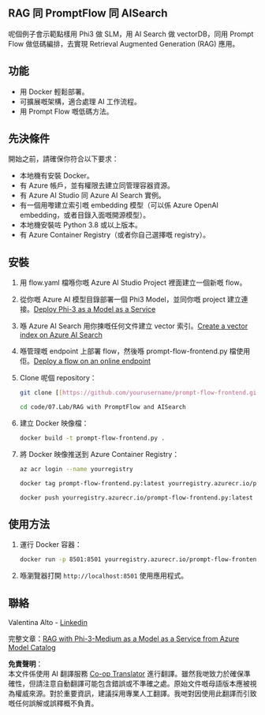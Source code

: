 <!--
CO_OP_TRANSLATOR_METADATA:
{
  "original_hash": "8ec74e4a49934dad78bc52dcb898359c",
  "translation_date": "2025-05-08T06:41:59+00:00",
  "source_file": "code/07.Lab/RAG_with_PromptFlow_and_AISearch/README.md",
  "language_code": "hk"
}
-->
## RAG 同 PromptFlow 同 AISearch

呢個例子會示範點樣用 Phi3 做 SLM，用 AI Search 做 vectorDB，同用 Prompt Flow 做低碼編排，去實現 Retrieval Augmented Generation (RAG) 應用。

## 功能

- 用 Docker 輕鬆部署。
- 可擴展嘅架構，適合處理 AI 工作流程。
- 用 Prompt Flow 嘅低碼方法。

## 先決條件

開始之前，請確保你符合以下要求：

- 本地機有安裝 Docker。
- 有 Azure 帳戶，並有權限去建立同管理容器資源。
- 有 Azure AI Studio 同 Azure AI Search 實例。
- 有一個用嚟建立索引嘅 embedding 模型（可以係 Azure OpenAI embedding，或者目錄入面嘅開源模型）。
- 本地機安裝咗 Python 3.8 或以上版本。
- 有 Azure Container Registry（或者你自己選擇嘅 registry）。

## 安裝

1. 用 flow.yaml 檔喺你嘅 Azure AI Studio Project 裡面建立一個新嘅 flow。
2. 從你嘅 Azure AI 模型目錄部署一個 Phi3 Model，並同你嘅 project 建立連接。[Deploy Phi-3 as a Model as a Service](https://learn.microsoft.com/azure/machine-learning/how-to-deploy-models-phi-3?view=azureml-api-2&tabs=phi-3-mini)
3. 喺 Azure AI Search 用你揀嘅任何文件建立 vector 索引。[Create a vector index on Azure AI Search](https://learn.microsoft.com/azure/search/search-how-to-create-search-index?tabs=portal)
4. 喺管理嘅 endpoint 上部署 flow，然後喺 prompt-flow-frontend.py 檔使用佢。[Deploy a flow on an online endpoint](https://learn.microsoft.com/azure/ai-studio/how-to/flow-deploy)
5. Clone 呢個 repository：

    ```sh
    git clone [[https://github.com/yourusername/prompt-flow-frontend.git](https://github.com/microsoft/Phi-3CookBook.git)](https://github.com/microsoft/Phi-3CookBook.git)
    
    cd code/07.Lab/RAG with PromptFlow and AISearch
    ```

6. 建立 Docker 映像檔：

    ```sh
    docker build -t prompt-flow-frontend.py .
    ```

7. 將 Docker 映像推送到 Azure Container Registry：

    ```sh
    az acr login --name yourregistry
    
    docker tag prompt-flow-frontend.py:latest yourregistry.azurecr.io/prompt-flow-frontend.py:latest
    
    docker push yourregistry.azurecr.io/prompt-flow-frontend.py:latest
    ```

## 使用方法

1. 運行 Docker 容器：

    ```sh
    docker run -p 8501:8501 yourregistry.azurecr.io/prompt-flow-frontend.py:latest
    ```

2. 喺瀏覽器打開 `http://localhost:8501` 使用應用程式。

## 聯絡

Valentina Alto - [Linkedin](https://www.linkedin.com/in/valentina-alto-6a0590148/)

完整文章：[RAG with Phi-3-Medium as a Model as a Service from Azure Model Catalog](https://medium.com/@valentinaalto/rag-with-phi-3-medium-as-a-model-as-a-service-from-azure-model-catalog-62e1411948f3)

**免責聲明**：  
本文件係使用 AI 翻譯服務 [Co-op Translator](https://github.com/Azure/co-op-translator) 進行翻譯。雖然我哋致力於確保準確性，但請注意自動翻譯可能包含錯誤或不準確之處。原始文件嘅母語版本應被視為權威來源。對於重要資訊，建議採用專業人工翻譯。我哋對因使用此翻譯而引致嘅任何誤解或誤釋概不負責。